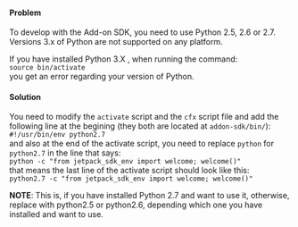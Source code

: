 #### Problem

To develop with the Add-on SDK, you need to use Python 2.5, 2.6 or 2.7.  
Versions 3.x of Python are not supported on any platform.  
  
If you have installed Python 3.X , when running the command:  
``` source bin/activate ```  
you get an error regarding your version of Python.  
  
#### Solution  
  
You need to modify the `activate` script and the `cfx` script file and add the following line at the begining (they both are located at `addon-sdk/bin/`):  
```#!/usr/bin/env python2.7 ```  
and also at the end of the activate script, you need to replace `python` for `python2.7` in the line that says:  
``` python -c "from jetpack_sdk_env import welcome; welcome()" ```  
that means the last line of the activate script should look like this:  
``` python2.7 -c "from jetpack_sdk_env import welcome; welcome()" ```  
  
**NOTE**: This is, if you have installed Python 2.7 and want to use it, otherwise, replace with python2.5 or python2.6, depending which one you have installed and want to use.
